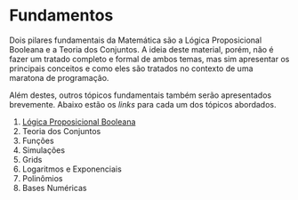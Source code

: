 Fundamentos
===========

Dois pilares fundamentais da Matemática são a Lógica Proposicional Booleana e a Teoria dos 
Conjuntos. A ideia deste material, porém, não é fazer um tratado completo e formal de ambos
temas, mas sim apresentar os principais conceitos e como eles são tratados no contexto de
uma maratona de programação.

Além destes, outros tópicos fundamentais também serão apresentados brevemente. Abaixo estão
os _links_ para cada um dos tópicos abordados.

1. [Lógica Proposicional Booleana](text/Logica.md)
1. Teoria dos Conjuntos
1. Funções
1. Simulações
1. Grids
1. Logaritmos e Exponenciais
1. Polinômios
1. Bases Numéricas
